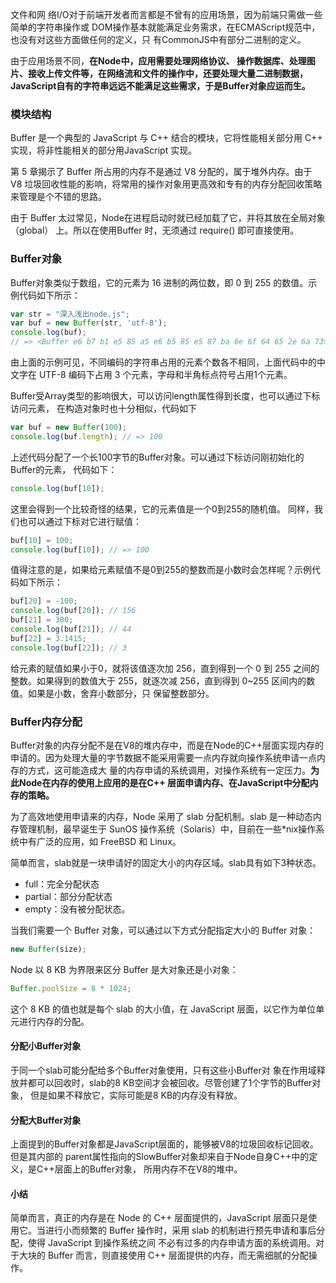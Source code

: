 文件和网 络I/O对于前端开发者而言都是不曾有的应用场景，因为前端只需做一些简单的字符串操作或 DOM操作基本就能满足业务需求，在ECMAScript规范中，也没有对这些方面做任何的定义，只 有CommonJS中有部分二进制的定义。

由于应用场景不同，**在Node中，应用需要处理网络协议、 操作数据库、处理图片、接收上传文件等，在网络流和文件的操作中，还要处理大量二进制数据， JavaScript自有的字符串远远不能满足这些需求，于是Buffer对象应运而生。**

### 模块结构

Buffer 是一个典型的 JavaScript 与 C++ 结合的模块，它将性能相关部分用 C++ 实现，将非性能相关的部分用JavaScript 实现。

第 5 章揭示了 Buffer 所占用的内存不是通过 V8 分配的，属于堆外内存。由于 V8 垃圾回收性能的影响，将常用的操作对象用更高效和专有的内存分配回收策略来管理是个不错的思路。

由于 Buffer 太过常见，Node在进程启动时就已经加载了它，并将其放在全局对象（global） 上。所以在使用Buffer 时，无须通过 require() 即可直接使用。

### Buffer对象

Buffer对象类似于数组，它的元素为 16 进制的两位数，即 0 到 255 的数值。示例代码如下所示：

```javascript
var str = "深入浅出node.js"; 
var buf = new Buffer(str, 'utf-8'); 
console.log(buf); 
// => <Buffer e6 b7 b1 e5 85 a5 e6 b5 85 e5 87 ba 6e 6f 64 65 2e 6a 73> 
```

由上面的示例可见，不同编码的字符串占用的元素个数各不相同，上面代码中的中文字在 UTF-8 编码下占用 3 个元素，字母和半角标点符号占用1个元素。

Buffer受Array类型的影响很大，可以访问length属性得到长度，也可以通过下标访问元素， 在构造对象时也十分相似，代码如下

```javascript
var buf = new Buffer(100); 
console.log(buf.length); // => 100 
```

上述代码分配了一个长100字节的Buffer对象。可以通过下标访问刚初始化的Buffer的元素， 代码如下：

```javascript
console.log(buf[10]); 
```

这里会得到一个比较奇怪的结果，它的元素值是一个0到255的随机值。 同样，我们也可以通过下标对它进行赋值：

```javascript
buf[10] = 100; 
console.log(buf[10]); // => 100
```

值得注意的是，如果给元素赋值不是0到255的整数而是小数时会怎样呢？示例代码如下所示：

```javascript
buf[20] = -100; 
console.log(buf[20]); // 156 
buf[21] = 300; 
console.log(buf[21]); // 44 
buf[22] = 3.1415; 
console.log(buf[22]); // 3
```

给元素的赋值如果小于0，就将该值逐次加 256，直到得到一个 0 到 255 之间的整数。如果得到的数值大于 255，就逐次减 256，直到得到 0~255 区间内的数值。如果是小数，舍弃小数部分，只 保留整数部分。

### Buffer内存分配

Buffer对象的内存分配不是在V8的堆内存中，而是在Node的C++层面实现内存的申请的。因为处理大量的字节数据不能采用需要一点内存就向操作系统申请一点内存的方式，这可能造成大 量的内存申请的系统调用，对操作系统有一定压力。**为此Node在内存的使用上应用的是在C++ 层面申请内存、在JavaScript中分配内存的策略。**

为了高效地使用申请来的内存，Node 采用了 slab 分配机制。slab 是一种动态内存管理机制，最早诞生于 SunOS 操作系统（Solaris）中，目前在一些*nix操作系统中有广泛的应用，如 FreeBSD 和 Linux。

简单而言，slab就是一块申请好的固定大小的内存区域。slab具有如下3种状态。

- full：完全分配状态
- partial：部分分配状态
- empty：没有被分配状态。

当我们需要一个 Buffer 对象，可以通过以下方式分配指定大小的 Buffer 对象：

```javascript
new Buffer(size); 
```

Node 以 8 KB 为界限来区分 Buffer 是大对象还是小对象：

```javascript
Buffer.poolSize = 8 * 1024; 
```

这个 8 KB 的值也就是每个 slab 的大小值，在 JavaScript 层面，以它作为单位单元进行内存的分配。

#### 分配小Buffer对象

于同一个slab可能分配给多个Buffer对象使用，只有这些小Buffer对 象在作用域释放并都可以回收时，slab的8 KB空间才会被回收。尽管创建了1个字节的Buffer对象， 但是如果不释放它，实际可能是8 KB的内存没有释放。

#### 分配大Buffer对象

上面提到的Buffer对象都是JavaScript层面的，能够被V8的垃圾回收标记回收。但是其内部的 parent属性指向的SlowBuffer对象却来自于Node自身C++中的定义，是C++层面上的Buffer对象， 所用内存不在V8的堆中。

#### 小结 

简单而言，真正的内存是在 Node 的 C++ 层面提供的，JavaScript 层面只是使用它。当进行小而频繁的 Buffer 操作时，采用 slab 的机制进行预先申请和事后分配，使得 JavaScript 到操作系统之间 不必有过多的内存申请方面的系统调用。对于大块的 Buffer 而言，则直接使用 C++ 层面提供的内存，而无需细腻的分配操作。